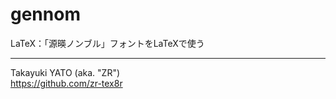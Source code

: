 gennom
======

LaTeX：「源暎ノンブル」フォントをLaTeXで使う

--------------------
Takayuki YATO (aka. "ZR")  
https://github.com/zr-tex8r
